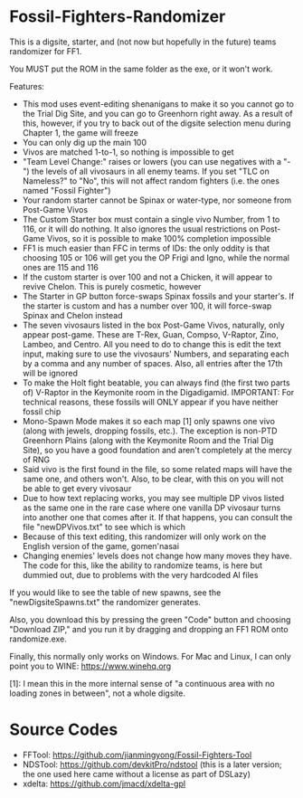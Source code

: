 # Fossil-Fighters-Randomizer
This is a digsite, starter, and (not now but hopefully in the future) teams randomizer for FF1.

You MUST put the ROM in the same folder as the exe, or it won't work.

Features:
- This mod uses event-editing shenanigans to make it so you cannot go to the Trial Dig Site,
  and you can go to Greenhorn right away. As a result of this, however, if you try to back out
  of the digsite selection menu during Chapter 1, the game will freeze
- You can only dig up the main 100
- Vivos are matched 1-to-1, so nothing is impossible to get
- "Team Level Change:" raises or lowers (you can use negatives with a "-") the levels of all
  vivosaurs in all enemy teams. If you set "TLC on Nameless?" to "No", this will not affect
  random fighters (i.e. the ones named "Fossil Fighter")
- Your random starter cannot be Spinax or water-type, nor someone from Post-Game Vivos
- The Custom Starter box must contain a single vivo Number, from 1 to 116, or it will do
  nothing. It also ignores the usual restrictions on Post-Game Vivos, so it is possible to
  make 100% completion impossible
- FF1 is much easier than FFC in terms of IDs: the only oddity is that choosing 105 or 106
  will get you the OP Frigi and Igno, while the normal ones are 115 and 116
- If the custom starter is over 100 and not a Chicken, it will appear to revive Chelon.
  This is purely cosmetic, however
- The Starter in GP button force-swaps Spinax fossils and your starter's. If the starter is
  custom and has a number over 100, it will force-swap Spinax and Chelon instead
- The seven vivosaurs listed in the box Post-Game Vivos, naturally, only appear post-game.
  These are T-Rex, Guan, Compso, V-Raptor, Zino, Lambeo, and Centro. All you need to do to
  change this is edit the text input, making sure to use the vivosaurs' Numbers, and separating
  each by a comma and any number of spaces. Also, all entries after the 17th will be ignored
- To make the Holt fight beatable, you can always find (the first two parts of) V-Raptor in the
  Keymonite room in the Digadigamid. IMPORTANT: For technical reasons, these fossils will ONLY
  appear if you have neither fossil chip
- Mono-Spawn Mode makes it so each map [1] only spawns one vivo (along with jewels, dropping
  fossils, etc.). The exception is non-PTD Greenhorn Plains (along with the Keymonite Room and
  the Trial Dig Site), so you have a good foundation and aren't completely at the mercy of RNG
- Said vivo is the first found in the file, so some related maps will have the same one, and
  others won't. Also, to be clear, with this on you will not be able to get every vivosaur
- Due to how text replacing works, you may see multiple DP vivos listed as the same one in
  the rare case where one vanilla DP vivosaur turns into another one that comes after it.
  If that happens, you can consult the file "newDPVivos.txt" to see which is which
- Because of this text editing, this randomizer will only work on the English version of the
  game, gomen'nasai
- Changing enemies' levels does not change how many moves they have. The code for this, like
  the ability to randomize teams, is here but dummied out, due to problems with the very
  hardcoded AI files

If you would like to see the table of new spawns, see the "newDigsiteSpawns.txt" the
randomizer generates.

Also, you download this by pressing the green "Code" button and choosing "Download ZIP," and
you run it by dragging and dropping an FF1 ROM onto randomize.exe.

Finally, this normally only works on Windows. For Mac and Linux, I can only point you to
WINE: https://www.winehq.org

[1]: I mean this in the more internal sense of "a continuous area with no loading zones in
between", not a whole digsite.

# Source Codes
- FFTool: https://github.com/jianmingyong/Fossil-Fighters-Tool
- NDSTool: https://github.com/devkitPro/ndstool (this is a later version; the one used here came without a license as part of DSLazy)
- xdelta: https://github.com/jmacd/xdelta-gpl

